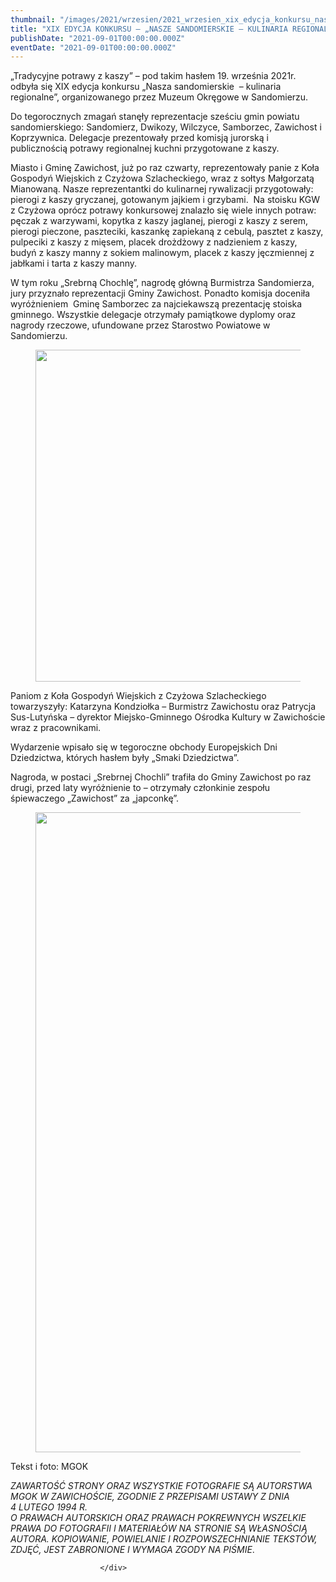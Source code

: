 ```yaml
---
thumbnail: "/images/2021/wrzesien/2021_wrzesien_xix_edycja_konkursu_nasze_sandomierskie_kulinaria_regionalne_2021_09_xix_edycja_konkursu_nasze_sandomierskie_kulinaria_regionalne_zd1-8.jpg"
title: "XIX EDYCJA KONKURSU – „NASZE SANDOMIERSKIE – KULINARIA REGIONALNE”"
publishDate: "2021-09-01T00:00:00.000Z"
eventDate: "2021-09-01T00:00:00.000Z"
---
```


<div class="entry-content">
							
							
<p>„Tradycyjne potrawy z kaszy” – pod takim hasłem 19. września 2021r. odbyła się XIX edycja konkursu „Nasza sandomierskie&nbsp; – kulinaria regionalne”, organizowanego przez Muzeum Okręgowe w Sandomierzu.</p>



<p>Do tegorocznych zmagań stanęły reprezentacje sześciu gmin powiatu sandomierskiego: Sandomierz, Dwikozy, Wilczyce, Samborzec, Zawichost i Koprzywnica. Delegacje prezentowały przed komisją jurorską i publicznością potrawy regionalnej kuchni przygotowane z kaszy.</p>



<p>Miasto i Gminę Zawichost, już po raz czwarty, reprezentowały panie z Koła Gospodyń Wiejskich z Czyżowa Szlacheckiego, wraz z sołtys Małgorzatą Mianowaną. Nasze reprezentantki do kulinarnej rywalizacji przygotowały: pierogi z kaszy gryczanej, gotowanym jajkiem i grzybami.&nbsp; Na stoisku KGW z Czyżowa oprócz potrawy konkursowej znalazło się wiele innych potraw: pęczak z warzywami, kopytka z kaszy jaglanej, pierogi z kaszy z serem, pierogi pieczone, paszteciki, kaszankę zapiekaną z cebulą, pasztet z kaszy, pulpeciki z kaszy z mięsem, placek drożdżowy z nadzieniem z kaszy, budyń z kaszy manny z sokiem malinowym, placek z kaszy jęczmiennej z jabłkami i tarta z kaszy manny.</p>



<p>W tym roku „Srebrną Chochlę”, nagrodę główną Burmistrza Sandomierza, jury przyznało reprezentacji Gminy Zawichost. Ponadto komisja doceniła wyróżnieniem&nbsp; Gminę Samborzec za najciekawszą prezentację stoiska gminnego. Wszystkie delegacje otrzymały pamiątkowe dyplomy oraz nagrody rzeczowe, ufundowane przez Starostwo Powiatowe w Sandomierzu.</p>



<figure class="wp-block-image size-full"><a href="http://mgok-zawichost.pl/wp-content/uploads/2021/09/zd1-8.jpg"><img fetchpriority="high" decoding="async" width="800" height="531" src="/images/2021/wrzesien/2021_wrzesien_xix_edycja_konkursu_nasze_sandomierskie_kulinaria_regionalne_2021_09_xix_edycja_konkursu_nasze_sandomierskie_kulinaria_regionalne_zd1-8.jpg" alt="" class="wp-image-8180" srcset="/images/2021/wrzesien/2021_wrzesien_xix_edycja_konkursu_nasze_sandomierskie_kulinaria_regionalne_2021_09_xix_edycja_konkursu_nasze_sandomierskie_kulinaria_regionalne_zd1-8.jpg 800w, /images/2021/wrzesien/zd1-8-300x199.jpg 300w, /images/2021/wrzesien/zd1-8-768x510.jpg 768w" sizes="(max-width: 800px) 100vw, 800px"></a></figure>



<p>Paniom z Koła Gospodyń Wiejskich z Czyżowa Szlacheckiego towarzyszyły: Katarzyna Kondziołka – Burmistrz Zawichostu oraz Patrycja Sus-Lutyńska – dyrektor Miejsko-Gminnego Ośrodka Kultury w Zawichoście wraz z pracownikami.</p>



<p>Wydarzenie wpisało się w tegoroczne obchody Europejskich Dni Dziedzictwa, których hasłem były „Smaki Dziedzictwa”.</p>



<p>Nagroda, w postaci „Srebrnej Chochli” trafiła do Gminy Zawichost po raz drugi, przed laty wyróżnienie to – otrzymały członkinie zespołu śpiewaczego „Zawichost” za „japconkę”.</p>



<figure class="wp-block-image size-large"><a href="http://mgok-zawichost.pl/wp-content/uploads/2021/09/zd2-6.jpg"><img decoding="async" width="724" height="1024" src="/images/2021/wrzesien/2021_wrzesien_xix_edycja_konkursu_nasze_sandomierskie_kulinaria_regionalne_2021_09_xix_edycja_konkursu_nasze_sandomierskie_kulinaria_regionalne_zd2-6-724x1024.jpg" alt="" class="wp-image-8181" srcset="/images/2021/wrzesien/2021_wrzesien_xix_edycja_konkursu_nasze_sandomierskie_kulinaria_regionalne_2021_09_xix_edycja_konkursu_nasze_sandomierskie_kulinaria_regionalne_zd2-6-724x1024.jpg 724w, /images/2021/wrzesien/zd2-6-212x300.jpg 212w, /images/2021/wrzesien/zd2-6-768x1086.jpg 768w, /images/2021/wrzesien/zd2-6.jpg 800w" sizes="(max-width: 724px) 100vw, 724px"></a></figure>



<p>Tekst i foto: MGOK</p>



<p><em>ZAWARTOŚĆ STRONY ORAZ WSZYSTKIE FOTOGRAFIE SĄ AUTORSTWA MGOK W ZAWICHOŚCIE, ZGODNIE Z PRZEPISAMI USTAWY Z DNIA&nbsp;</em><br><em>4 LUTEGO 1994 R.<br>O PRAWACH AUTORSKICH ORAZ PRAWACH POKREWNYCH WSZELKIE PRAWA DO FOTOGRAFII I MATERIAŁÓW NA STRONIE SĄ WŁASNOŚCIĄ AUTORA. KOPIOWANIE, POWIELANIE I ROZPOWSZECHNIANIE TEKSTÓW, ZDJĘĆ, JEST ZABRONIONE I WYMAGA ZGODY NA PIŚMIE</em>.</p>
						
						</div>

